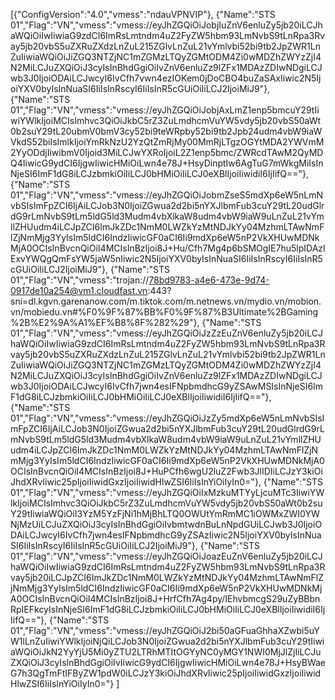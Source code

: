[{"ConfigVersion":"4.0","vmess":"ndauVPNVIP"},
{"Name":"STS 01","Flag":"VN","vmess":"vmess://eyJhZGQiOiJobjIuZnV6enluZy5jb20iLCJhaWQiOiIwIiwiaG9zdCI6ImRsLmtndm4uZ2FyZW5hbm93LmNvbS9tLnRpa3Rvay5jb20vbS5uZXRuZXdzLnZuL215ZGlvLnZuL21vYmlvbi52bi9tb2JpZWR1LnZuIiwiaWQiOiJiZGQ3NTZjNC1mZGMzLTQyZGMtODM4Zi0wMDZhZWYzZjI4N2MiLCJuZXQiOiJ3cyIsInBhdGgiOiIvZnV6enluZz9lZFx1MDAzZDIwNDgiLCJwb3J0IjoiODAiLCJwcyI6IvCfh7vwn4ezIOKem0jDoCBO4buZaSAxIiwic2N5IjoiYXV0byIsInNuaSI6IiIsInRscyI6IiIsInR5cGUiOiIiLCJ2IjoiMiJ9"},
{"Name":"STS 01","Flag":"VN","vmess":"vmess://eyJhZGQiOiJobjAxLmZ1enp5bmcuY29tIiwiYWlkIjoiMCIsImhvc3QiOiJkbC5rZ3ZuLmdhcmVuYW5vdy5jb20vbS50aWt0b2suY29tL20ubmV0bmV3cy52bi9teWRpby52bi9tb2Jpb24udm4vbW9iaWVkdS52biIsImlkIjoiYmRkNzU2YzQtZmRjMy00MmRjLTgzOGYtMDA2YWVmM2YyODdjIiwibmV0Ijoid3MiLCJwYXRoIjoiL2Z1enp5bmc/ZWRcdTAwM2QyMDQ4IiwicG9ydCI6IjgwIiwicHMiOiLwn4e78J+HsyDinptIw6AgTuG7mWkgMiIsInNjeSI6ImF1dG8iLCJzbmkiOiIiLCJ0bHMiOiIiLCJ0eXBlIjoiIiwidiI6IjIifQ=="},
{"Name":"STS 01","Flag":"VN","vmess":"vmess://eyJhZGQiOiJobmZseS5mdXp6eW5nLmNvbSIsImFpZCI6IjAiLCJob3N0IjoiZGwua2d2bi5nYXJlbmFub3cuY29tL20udGlrdG9rLmNvbS9tLm5ldG5ld3Mudm4vbXlkaW8udm4vbW9iaW9uLnZuL21vYmllZHUudm4iLCJpZCI6ImJkZDc1NmM0LWZkYzMtNDJkYy04MzhmLTAwNmFlZjNmMjg3YyIsIm5ldCI6IndzIiwicGF0aCI6Ii9mdXp6eW5nP2VkXHUwMDNkMjA0OCIsInBvcnQiOiI4MCIsInBzIjoi8J+Hu/Cfh7Mg4p6bSMOgIE7hu5lpIDAzIExvYWQgQmFsYW5jaW5nIiwic2N5IjoiYXV0byIsInNuaSI6IiIsInRscyI6IiIsInR5cGUiOiIiLCJ2IjoiMiJ9"},
{"Name":"STS 01","Flag":"VN","vmess":"trojan://78bd9783-a4e6-473e-9d74-0917de10a254@vm1.cloudfast.vn:443?sni=dl.kgvn.garenanow.com/m.tiktok.com/m.netnews.vn/mydio.vn/mobion.vn/mobiedu.vn#%F0%9F%87%BB%F0%9F%87%B3Ultimate%2BGaming%2B%E2%9A%A1%EF%B8%8F%282%29"},
{"Name":"STS 01","Flag":"VN","vmess":"vmess://eyJhZGQiOiJzZzEuZnV6enluZy5jb20iLCJhaWQiOiIwIiwiaG9zdCI6ImRsLmtndm4uZ2FyZW5hbm93LmNvbS9tLnRpa3Rvay5jb20vbS5uZXRuZXdzLnZuL215ZGlvLnZuL21vYmlvbi52bi9tb2JpZWR1LnZuIiwiaWQiOiJiZGQ3NTZjNC1mZGMzLTQyZGMtODM4Zi0wMDZhZWYzZjI4N2MiLCJuZXQiOiJ3cyIsInBhdGgiOiIvZnV6enluZz9lZFx1MDAzZDIwNDgiLCJwb3J0IjoiODAiLCJwcyI6IvCfh7jwn4esIFNpbmdhcG9yZSAwMSIsInNjeSI6ImF1dG8iLCJzbmkiOiIiLCJ0bHMiOiIiLCJ0eXBlIjoiIiwidiI6IjIifQ=="},
{"Name":"STS 01","Flag":"VN","vmess":"vmess://eyJhZGQiOiJzZy5mdXp6eW5nLmNvbSIsImFpZCI6IjAiLCJob3N0IjoiZGwua2d2bi5nYXJlbmFub3cuY29tL20udGlrdG9rLmNvbS9tLm5ldG5ld3Mudm4vbXlkaW8udm4vbW9iaW9uLnZuL21vYmllZHUudm4iLCJpZCI6ImJkZDc1NmM0LWZkYzMtNDJkYy04MzhmLTAwNmFlZjNmMjg3YyIsIm5ldCI6IndzIiwicGF0aCI6Ii9mdXp6eW5nP2VkXHUwMDNkMjA0OCIsInBvcnQiOiI4MCIsInBzIjoi8J+HuPCfh6wgU2luZ2Fwb3JlIDIiLCJzY3kiOiJhdXRvIiwic25pIjoiIiwidGxzIjoiIiwidHlwZSI6IiIsInYiOiIyIn0="},
{"Name":"STS 01","Flag":"VN","vmess":"vmess://eyJhZGQiOiIxMzkuMTYyLjcuMTc3IiwiYWlkIjoiMCIsImhvc3QiOiJkbC5rZ3ZuLmdhcmVuYW5vdy5jb20vbS50aWt0b2suY29tIiwiaWQiOiI3YzM5YzFjNi1hMjBhLTQ0OWUtYmRmMC1iOWMxZWI0YWNjMzUiLCJuZXQiOiJ3cyIsInBhdGgiOiIvbmtwdnBuLnNpdGUiLCJwb3J0IjoiODAiLCJwcyI6IvCfh7jwn4esIFNpbmdhcG9yZSAzIiwic2N5IjoiYXV0byIsInNuaSI6IiIsInRscyI6IiIsInR5cGUiOiIiLCJ2IjoiMiJ9"},
{"Name":"STS 01","Flag":"VN","vmess":"vmess://eyJhZGQiOiJoazEuZnV6enluZy5jb20iLCJhaWQiOiIwIiwiaG9zdCI6ImRsLmtndm4uZ2FyZW5hbm93LmNvbS9tLnRpa3Rvay5jb20iLCJpZCI6ImJkZDc1NmM0LWZkYzMtNDJkYy04MzhmLTAwNmFlZjNmMjg3YyIsIm5ldCI6IndzIiwicGF0aCI6Ii9mdXp6eW5nP2VkXHUwMDNkMjA0OCIsInBvcnQiOiI4MCIsInBzIjoi8J+HrfCfh7Ag4py/IEhvbmcgS29uZyBBbnRpIEFkcyIsInNjeSI6ImF1dG8iLCJzbmkiOiIiLCJ0bHMiOiIiLCJ0eXBlIjoiIiwidiI6IjIifQ=="},
{"Name":"STS 01","Flag":"VN","vmess":"vmess://eyJhZGQiOiJ2bi50aGFuaGhhaXZwbi5uYW1lLnZuIiwiYWlkIjoiNjQiLCJob3N0IjoiZGwua2d2bi5nYXJlbmFub3cuY29tIiwiaWQiOiJkN2YyYjU5Mi0yZTU2LTRhMTItOGYyNC0yMGY1NWI0MjJlZjIiLCJuZXQiOiJ3cyIsInBhdGgiOiIvIiwicG9ydCI6IjgwIiwicHMiOiLwn4e78J+HsyBWaeG7h3QgTmFtIFByZW1pdW0iLCJzY3kiOiJhdXRvIiwic25pIjoiIiwidGxzIjoiIiwidHlwZSI6IiIsInYiOiIyIn0="}
]
